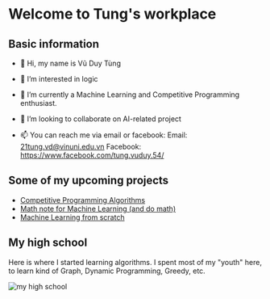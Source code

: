 # Welcome to Tung's workplace


## Basic information
- 👋 Hi, my name is Vũ Duy Tùng

- 👀 I’m interested in logic

- 🌱 I’m currently a Machine Learning and Competitive Programming enthusiast. 

- 💞️ I’m looking to collaborate on AI-related project

- 📫 You can reach me via email or facebook:
Email: 21tung.vd@vinuni.edu.vn
Facebook: https://www.facebook.com/tung.vuduy.54/

## Some of my upcoming projects
- [Competitive Programming Algorithms](https://github.com/vu-duy-tung/CP-Algorithm)
- [Math note for Machine Learning (and do math)](https://github.com/vu-duy-tung/Mathematic-for-machine-learning)
- [Machine Learning from scratch](https://github.com/vu-duy-tung/ML-from-scratch)

## My high school
Here is where I started learning algorithms. I spent most of my "youth" here, to learn kind of Graph, Dynamic Programming, Greedy, etc.

![my high school](https://scontent.fhan14-2.fna.fbcdn.net/v/t39.30808-6/236899554_4442753122449664_2061037371683072666_n.jpg?_nc_cat=108&ccb=1-7&_nc_sid=e3f864&_nc_ohc=o728dy07cfUAX8EeWzz&_nc_ht=scontent.fhan14-2.fna&oh=00_AfDAGMYIouAarwyves0QArHFO4ucajkgxM64vM_6pNSgCw&oe=63C2AC86)

